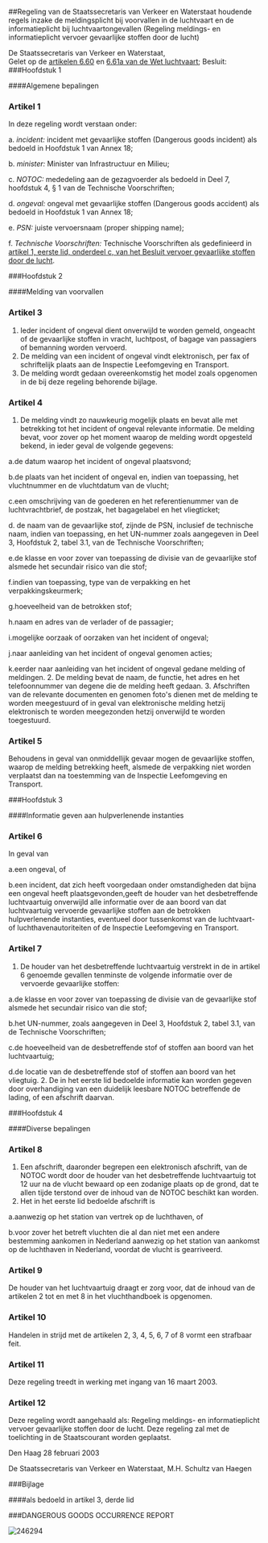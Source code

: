 <meta http-equiv='Content-Type' content='text/html; charset=utf-8' />

##Regeling van de Staatssecretaris van Verkeer en Waterstaat houdende regels inzake de meldingsplicht bij voorvallen in de luchtvaart en de informatieplicht bij luchtvaartongevallen (Regeling meldings- en informatieplicht vervoer gevaarlijke stoffen door de lucht)

De Staatssecretaris van Verkeer en Waterstaat,  
Gelet op de [artikelen 6.60](../../../../../../../../../../../../wet/wet/luchtvaart/BWBR0005555/README.md) en [6.61a van de Wet luchtvaart](../../../../../../../../../../../../wet/wet/luchtvaart/BWBR0005555/README.md);
Besluit:    
###Hoofdstuk 1 

####Algemene bepalingen

### Artikel  1  

In deze regeling wordt verstaan onder: 

a.  *incident:* incident met gevaarlijke stoffen (Dangerous goods incident) als bedoeld in Hoofdstuk 1 van Annex 18;  

b.  *minister:* Minister van Infrastructuur en Milieu;  

c.  *NOTOC:* mededeling aan de gezagvoerder als bedoeld in Deel 7, hoofdstuk 4, § 1 van de Technische Voorschriften;  

d.  *ongeval:* ongeval met gevaarlijke stoffen (Dangerous goods accident) als bedoeld in Hoofdstuk 1 van Annex 18;  

e.  *PSN:* juiste vervoersnaam (proper shipping name);  

f.  *Technische Voorschriften:* Technische Voorschriften als gedefinieerd in [artikel 1, eerste lid, onderdeel c, van het Besluit vervoer gevaarlijke stoffen door de lucht](../../../../../../../../../../../../AMvB/besluit/vervoer/gevaarlijke/stoffen/door/de/lucht/BWBR0013514/README.md).   

###Hoofdstuk 2 

####Melding van voorvallen

### Artikel  3  

1. Ieder incident of ongeval dient onverwijld te worden gemeld, ongeacht of de gevaarlijke stoffen in vracht, luchtpost, of bagage van passagiers of bemanning worden vervoerd.
2. De melding van een incident of ongeval vindt elektronisch, per fax of schriftelijk plaats aan de Inspectie Leefomgeving en Transport.
3. De melding wordt gedaan overeenkomstig het model zoals opgenomen in de bij deze regeling behorende bijlage. 

### Artikel  4  

1. De melding vindt zo nauwkeurig mogelijk plaats en bevat alle met betrekking tot het incident of ongeval relevante informatie. De melding bevat, voor zover op het moment waarop de melding wordt opgesteld bekend, in ieder geval de volgende gegevens:

a.de datum waarop het incident of ongeval plaatsvond;

b.de plaats van het incident of ongeval en, indien van toepassing, het vluchtnummer en de vluchtdatum van de vlucht;

c.een omschrijving van de goederen en het referentienummer van de luchtvrachtbrief, de postzak, het bagagelabel en het vliegticket;

d. de naam van de gevaarlijke stof, zijnde de PSN, inclusief de technische naam, indien van toepassing, en het UN-nummer zoals aangegeven in Deel 3, Hoofdstuk 2, tabel 3.1, van de Technische Voorschriften; 

e.de klasse en voor zover van toepassing de divisie van de gevaarlijke stof alsmede het secundair risico van die stof;

f.indien van toepassing, type van de verpakking en het verpakkingskeurmerk;

g.hoeveelheid van de betrokken stof;

h.naam en adres van de verlader of de passagier;

i.mogelijke oorzaak of oorzaken van het incident of ongeval;

j.naar aanleiding van het incident of ongeval genomen acties;

k.eerder naar aanleiding van het incident of ongeval gedane melding of meldingen.
2. De melding bevat de naam, de functie, het adres en het telefoonnummer van degene die de melding heeft gedaan.
3. Afschriften van de relevante documenten en genomen foto's dienen met de melding te worden meegestuurd of in geval van elektronische melding hetzij elektronisch te worden meegezonden hetzij onverwijld te worden toegestuurd.

### Artikel  5  

Behoudens in geval van onmiddellijk gevaar mogen de gevaarlijke stoffen, waarop de melding betrekking heeft, alsmede de verpakking niet worden verplaatst dan na toestemming van de Inspectie Leefomgeving en Transport. 

###Hoofdstuk 3 

####Informatie geven aan hulpverlenende instanties

### Artikel  6  

In geval van

a.een ongeval, of

b.een incident, dat zich heeft voorgedaan onder omstandigheden dat bijna een ongeval heeft plaatsgevonden,geeft de houder van het desbetreffende luchtvaartuig onverwijld alle informatie over de aan boord van dat luchtvaartuig vervoerde gevaarlijke stoffen aan de betrokken hulpverlenende instanties, eventueel door tussenkomst van de luchtvaart- of luchthavenautoriteiten of de Inspectie Leefomgeving en Transport.  

### Artikel  7  

1. De houder van het desbetreffende luchtvaartuig verstrekt in de in artikel 6 genoemde gevallen tenminste de volgende informatie over de vervoerde gevaarlijke stoffen:

a.de klasse en voor zover van toepassing de divisie van de gevaarlijke stof alsmede het secundair risico van die stof;

b.het UN-nummer, zoals aangegeven in Deel 3, Hoofdstuk 2, tabel 3.1, van de Technische Voorschriften;

c.de hoeveelheid van de desbetreffende stof of stoffen aan boord van het luchtvaartuig;

d.de locatie van de desbetreffende stof of stoffen aan boord van het vliegtuig.
2. De in het eerste lid bedoelde informatie kan worden gegeven door overhandiging van een duidelijk leesbare NOTOC betreffende de lading, of een afschrift daarvan.

###Hoofdstuk 4 

####Diverse bepalingen

### Artikel  8  

1. Een afschrift, daaronder begrepen een elektronisch afschrift, van de NOTOC wordt door de houder van het desbetreffende luchtvaartuig tot 12 uur na de vlucht bewaard op een zodanige plaats op de grond, dat te allen tijde terstond over de inhoud van de NOTOC beschikt kan worden.
2. Het in het eerste lid bedoelde afschrift is

a.aanwezig op het station van vertrek op de luchthaven, of

b.voor zover het betreft vluchten die al dan niet met een andere bestemming aankomen in Nederland aanwezig op het station van aankomst op de luchthaven in Nederland, voordat de vlucht is gearriveerd. 

### Artikel  9  

De houder van het luchtvaartuig draagt er zorg voor, dat de inhoud van de artikelen 2 tot en met 8 in het vluchthandboek is opgenomen.  

### Artikel  10  

Handelen in strijd met de artikelen 2, 3, 4, 5, 6, 7 of 8 vormt een strafbaar feit. 

### Artikel  11  

Deze regeling treedt in werking met ingang van 16 maart 2003.  

### Artikel  12  

Deze regeling wordt aangehaald als: Regeling meldings- en informatieplicht vervoer gevaarlijke stoffen door de lucht. 
Deze regeling zal met de toelichting in de Staatscourant worden geplaatst.   

Den Haag 
28 februari 2003   

De 
Staatssecretaris van Verkeer en Waterstaat, 
M.H. Schultz van Haegen    

###Bijlage 

####als bedoeld in artikel 3, derde lid 

###DANGEROUS GOODS OCCURRENCE REPORT

![246294](http://wetten.overheid.nl/Illustration/246294)


